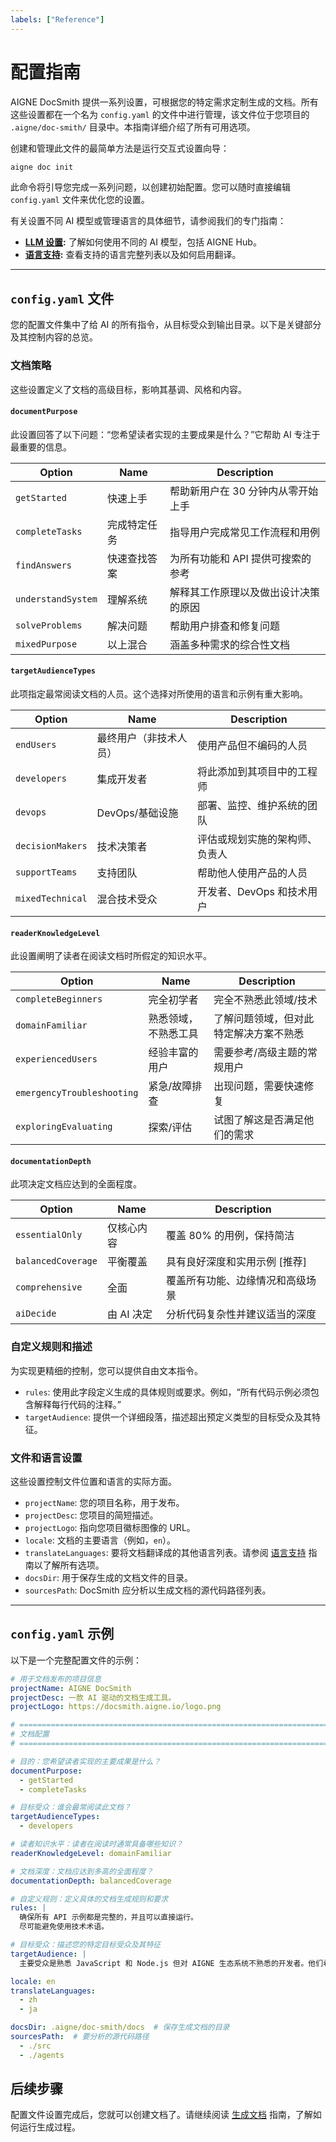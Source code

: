 ```yaml
---
labels: ["Reference"]
---
```


# 配置指南

AIGNE DocSmith 提供一系列设置，可根据您的特定需求定制生成的文档。所有这些设置都在一个名为 `config.yaml` 的文件中进行管理，该文件位于您项目的 `.aigne/doc-smith/` 目录中。本指南详细介绍了所有可用选项。

创建和管理此文件的最简单方法是运行交互式设置向导：

```bash
aigne doc init
```

此命令将引导您完成一系列问题，以创建初始配置。您可以随时直接编辑 `config.yaml` 文件来优化您的设置。

有关设置不同 AI 模型或管理语言的具体细节，请参阅我们的专门指南：

*   **[LLM 设置](./configuration-llm-setup.md):** 了解如何使用不同的 AI 模型，包括 AIGNE Hub。
*   **[语言支持](./configuration-language-support.md):** 查看支持的语言完整列表以及如何启用翻译。

---

## `config.yaml` 文件

您的配置文件集中了给 AI 的所有指令，从目标受众到输出目录。以下是关键部分及其控制内容的总览。

### 文档策略

这些设置定义了文档的高级目标，影响其基调、风格和内容。

#### `documentPurpose`

此设置回答了以下问题：“您希望读者实现的主要成果是什么？”它帮助 AI 专注于最重要的信息。

| Option | Name | Description |
| --- | --- | --- |
| `getStarted` | 快速上手 | 帮助新用户在 30 分钟内从零开始上手 |
| `completeTasks` | 完成特定任务 | 指导用户完成常见工作流程和用例 |
| `findAnswers` | 快速查找答案 | 为所有功能和 API 提供可搜索的参考 |
| `understandSystem` | 理解系统 | 解释其工作原理以及做出设计决策的原因 |
| `solveProblems` | 解决问题 | 帮助用户排查和修复问题 |
| `mixedPurpose` | 以上混合 | 涵盖多种需求的综合性文档 |

#### `targetAudienceTypes`

此项指定最常阅读文档的人员。这个选择对所使用的语言和示例有重大影响。

| Option | Name | Description |
| --- | --- | --- |
| `endUsers` | 最终用户（非技术人员） | 使用产品但不编码的人员 |
| `developers` | 集成开发者 | 将此添加到其项目中的工程师 |
| `devops` | DevOps/基础设施 | 部署、监控、维护系统的团队 |
| `decisionMakers` | 技术决策者 | 评估或规划实施的架构师、负责人 |
| `supportTeams` | 支持团队 | 帮助他人使用产品的人员 |
| `mixedTechnical` | 混合技术受众 | 开发者、DevOps 和技术用户 |

#### `readerKnowledgeLevel`

此设置阐明了读者在阅读文档时所假定的知识水平。

| Option | Name | Description |
| --- | --- | --- |
| `completeBeginners` | 完全初学者 | 完全不熟悉此领域/技术 |
| `domainFamiliar` | 熟悉领域，不熟悉工具 | 了解问题领域，但对此特定解决方案不熟悉 |
| `experiencedUsers` | 经验丰富的用户 | 需要参考/高级主题的常规用户 |
| `emergencyTroubleshooting` | 紧急/故障排查 | 出现问题，需要快速修复 |
| `exploringEvaluating` | 探索/评估 | 试图了解这是否满足他们的需求 |

#### `documentationDepth`

此项决定文档应达到的全面程度。

| Option | Name | Description |
| --- | --- | --- |
| `essentialOnly` | 仅核心内容 | 覆盖 80% 的用例，保持简洁 |
| `balancedCoverage` | 平衡覆盖 | 具有良好深度和实用示例 [推荐] |
| `comprehensive` | 全面 | 覆盖所有功能、边缘情况和高级场景 |
| `aiDecide` | 由 AI 决定 | 分析代码复杂性并建议适当的深度 |

### 自定义规则和描述

为实现更精细的控制，您可以提供自由文本指令。

*   `rules`: 使用此字段定义生成的具体规则或要求。例如，“所有代码示例必须包含解释每行代码的注释。”
*   `targetAudience`: 提供一个详细段落，描述超出预定义类型的目标受众及其特征。

### 文件和语言设置

这些设置控制文件位置和语言的实际方面。

*   `projectName`: 您的项目名称，用于发布。
*   `projectDesc`: 您项目的简短描述。
*   `projectLogo`: 指向您项目徽标图像的 URL。
*   `locale`: 文档的主要语言（例如，`en`）。
*   `translateLanguages`: 要将文档翻译成的其他语言列表。请参阅 [语言支持](./configuration-language-support.md) 指南以了解所有选项。
*   `docsDir`: 用于保存生成的文档文件的目录。
*   `sourcesPath`: DocSmith 应分析以生成文档的源代码路径列表。

---

## `config.yaml` 示例

以下是一个完整配置文件的示例：

```yaml
# 用于文档发布的项目信息
projectName: AIGNE DocSmith
projectDesc: 一款 AI 驱动的文档生成工具。
projectLogo: https://docsmith.aigne.io/logo.png

# =============================================================================
# 文档配置
# =============================================================================

# 目的：您希望读者实现的主要成果是什么？
documentPurpose:
  - getStarted
  - completeTasks

# 目标受众：谁会最常阅读此文档？
targetAudienceTypes:
  - developers

# 读者知识水平：读者在阅读时通常具备哪些知识？
readerKnowledgeLevel: domainFamiliar

# 文档深度：文档应达到多高的全面程度？
documentationDepth: balancedCoverage

# 自定义规则：定义具体的文档生成规则和要求
rules: |
  确保所有 API 示例都是完整的，并且可以直接运行。
  尽可能避免使用技术术语。

# 目标受众：描述您的特定目标受众及其特征
targetAudience: |
  主要受众是熟悉 JavaScript 和 Node.js 但对 AIGNE 生态系统不熟悉的开发者。他们希望将 DocSmith 集成到现有的 CI/CD 管道中。

locale: en
translateLanguages:
  - zh
  - ja

docsDir: .aigne/doc-smith/docs  # 保存生成文档的目录
sourcesPath:  # 要分析的源代码路径
  - ./src
  - ./agents
```

## 后续步骤

配置文件设置完成后，您就可以创建文档了。请继续阅读 [生成文档](./features-generate-documentation.md) 指南，了解如何运行生成过程。